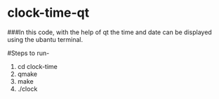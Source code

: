 # clock-time-qt

###In this code, with the help of qt the time and date can be displayed using the ubantu terminal.

#Steps to run-

1. cd clock-time
2. qmake 
3. make
4. ./clock
